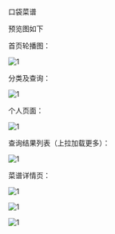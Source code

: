 口袋菜谱

预览图如下

首页轮播图：

![1](./images/1.png)

分类及查询：

![1](./images/2.png)

个人页面：

![1](./images/3.png)

查询结果列表（上拉加载更多）：

![1](./images/4.png)

菜谱详情页：

![1](./images/5.png)

![1](./images/6.png)

![1](./images/7.png)